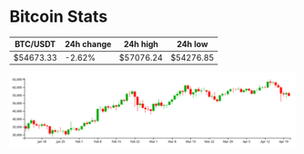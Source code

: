 # Bitcoin Stats

BTC/USDT|24h change|24h high|24h low|
|---|---|---|---|
|$54673.33|-2.62%|$57076.24|$54276.85|

<img src="./chart.svg">
